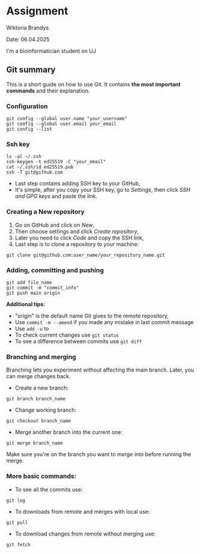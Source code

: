 # Assignment
Wiktoria Brandys

Date: 06.04.2025

I'm a bioinformatician student on UJ

## Git summary
This is a short guide on how to use Git. 
It contains **the most important commands** and their explanation.
### Configuration
```
git config --global user.name "your_username"
git config --global user.email your_email
git config --list
```

### Ssh key
```
ls -al ~/.ssh
ssh-keygen -t ed25519 -C "your_email"
cat ~/.ssh/id_ed25519.pub
ssh -T git@github.com
```
- Last step contains adding SSH key to your GitHub,
- It's simple, after you copy your SSH key, go to _Settings_,
  then click _SSH and GPG keys_ and paste the link.

### Creating a New repository
1. Go on GitHub and click on _New_,
2. Then choose settings and click _Create repository_,
3. Later you need to click _Code_ and copy the SSH link,
4. Last step is to clone a repository to your machine:

```
git clone git@github.com:user_name/your_repository_name.git 
```

### Adding, committing and pushing

```
git add file_name
git commit -m "commit_info"
git push main origin
```

**Additional tips:**
- "origin" is the default name Git gives to the remote repository,
- Use `commit -m --amend` if you made any mistake in last commit message
- Use `add -u` to 
- To check current changes use `git status`
- To see a difference between commits use `git diff`

### Branching and merging
Branching lets you experiment without affecting the main branch. Later, you can merge changes back.
- Create a new branch:
```
git branch branch_name
```
- Change working branch:
```
git checkout branch_name
```
- Merge another branch into the current one:
```
git merge branch_name
```
Make sure you're on the branch you want to _merge into_ before running the merge.

### More basic commands:
- To see all the commits use:
```
git log
```
- To downloads from remote and merges with local use:
```
git pull
```
- To download changes from remote without merging use:
```
git fetch
```
